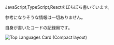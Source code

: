 JavaScript,TypeScript,Reactをぼちぼち書いています。

参考になりそうな情報は一切ありません。

自身が書いたコードの記録用です。

![Top Languages Card (Compact layout)](https://github-readme-stats.vercel.app/api/top-langs/?username=cistT&layout=compact)
